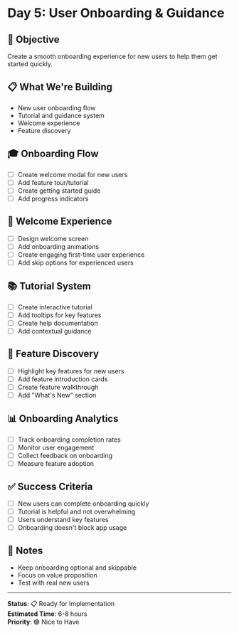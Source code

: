 # Day 5: User Onboarding & Guidance

## 🎯 **Objective**
Create a smooth onboarding experience for new users to help them get started quickly.

## 📋 **What We're Building**
- New user onboarding flow
- Tutorial and guidance system
- Welcome experience
- Feature discovery

## 🎓 **Onboarding Flow**
- [ ] Create welcome modal for new users
- [ ] Add feature tour/tutorial
- [ ] Create getting started guide
- [ ] Add progress indicators

## 🎨 **Welcome Experience**
- [ ] Design welcome screen
- [ ] Add onboarding animations
- [ ] Create engaging first-time user experience
- [ ] Add skip options for experienced users

## 📚 **Tutorial System**
- [ ] Create interactive tutorial
- [ ] Add tooltips for key features
- [ ] Create help documentation
- [ ] Add contextual guidance

## 🔧 **Feature Discovery**
- [ ] Highlight key features for new users
- [ ] Add feature introduction cards
- [ ] Create feature walkthrough
- [ ] Add "What's New" section

## 📊 **Onboarding Analytics**
- [ ] Track onboarding completion rates
- [ ] Monitor user engagement
- [ ] Collect feedback on onboarding
- [ ] Measure feature adoption

## ✅ **Success Criteria**
- [ ] New users can complete onboarding quickly
- [ ] Tutorial is helpful and not overwhelming
- [ ] Users understand key features
- [ ] Onboarding doesn't block app usage

## 📝 **Notes**
- Keep onboarding optional and skippable
- Focus on value proposition
- Test with real new users

---
**Status**: 📋 Ready for Implementation  
**Estimated Time**: 6-8 hours  
**Priority**: 🟢 Nice to Have
